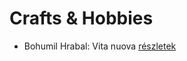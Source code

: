 # Crafts & Hobbies

- Bohumil Hrabal: Vita nuova [részletek](../_details/Bohumil%20Hrabal.md#id_453)